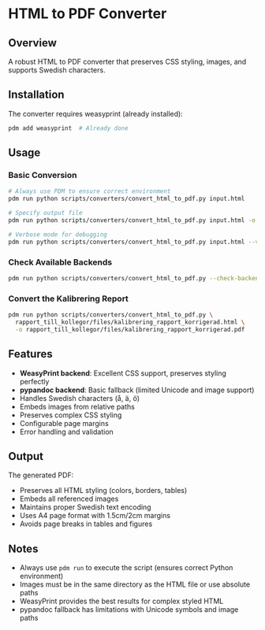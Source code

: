 # HTML to PDF Converter

## Overview
A robust HTML to PDF converter that preserves CSS styling, images, and supports Swedish characters.

## Installation
The converter requires weasyprint (already installed):
```bash
pdm add weasyprint  # Already done
```

## Usage

### Basic Conversion
```bash
# Always use PDM to ensure correct environment
pdm run python scripts/converters/convert_html_to_pdf.py input.html

# Specify output file
pdm run python scripts/converters/convert_html_to_pdf.py input.html -o output.pdf

# Verbose mode for debugging
pdm run python scripts/converters/convert_html_to_pdf.py input.html --verbose
```

### Check Available Backends
```bash
pdm run python scripts/converters/convert_html_to_pdf.py --check-backends
```

### Convert the Kalibrering Report
```bash
pdm run python scripts/converters/convert_html_to_pdf.py \
  rapport_till_kollegor/files/kalibrering_rapport_korrigerad.html \
  -o rapport_till_kollegor/files/kalibrering_rapport_korrigerad.pdf
```

## Features
- **WeasyPrint backend**: Excellent CSS support, preserves styling perfectly
- **pypandoc backend**: Basic fallback (limited Unicode and image support)
- Handles Swedish characters (å, ä, ö)
- Embeds images from relative paths
- Preserves complex CSS styling
- Configurable page margins
- Error handling and validation

## Output
The generated PDF:
- Preserves all HTML styling (colors, borders, tables)
- Embeds all referenced images
- Maintains proper Swedish text encoding
- Uses A4 page format with 1.5cm/2cm margins
- Avoids page breaks in tables and figures

## Notes
- Always use `pdm run` to execute the script (ensures correct Python environment)
- Images must be in the same directory as the HTML file or use absolute paths
- WeasyPrint provides the best results for complex styled HTML
- pypandoc fallback has limitations with Unicode symbols and image paths